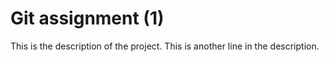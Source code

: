  # Git assignment (1)
 This is the description of the project.
 This is another line in the description.
 